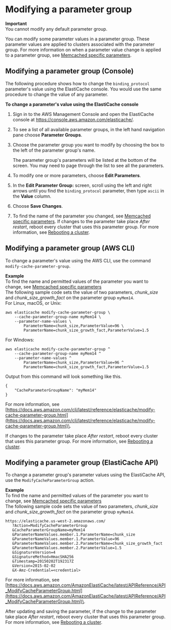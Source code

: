 # Modifying a parameter group<a name="ParameterGroups.Modifying"></a>

**Important**  
You cannot modify any default parameter group\.

You can modify some parameter values in a parameter group\. These parameter values are applied to clusters associated with the parameter group\. For more information on when a parameter value change is applied to a parameter group, see [Memcached specific parameters](ParameterGroups.Memcached.md)\.

## Modifying a parameter group \(Console\)<a name="ParameterGroups.Modifying.CON"></a>

The following procedure shows how to change the `binding_protocol` parameter's value using the ElastiCache console\. You would use the same procedure to change the value of any parameter\.

**To change a parameter's value using the ElastiCache console**

1. Sign in to the AWS Management Console and open the ElastiCache console at [ https://console\.aws\.amazon\.com/elasticache/](https://console.aws.amazon.com/elasticache/)\.

1. To see a list of all available parameter groups, in the left hand navigation pane choose **Parameter Groups**\.

1. Choose the parameter group you want to modify by choosing the box to the left of the parameter group's name\.

   The parameter group's parameters will be listed at the bottom of the screen\. You may need to page through the list to see all the parameters\.

1. To modify one or more parameters, choose **Edit Parameters**\.

1. In the **Edit Parameter Group:** screen, scroll using the left and right arrows until you find the `binding_protocol` parameter, then type `ascii` in the **Value** column\.

1. Choose **Save Changes**\.

1. To find the name of the parameter you changed, see [Memcached specific parameters](ParameterGroups.Memcached.md)\. If changes to the parameter take place *After restart*, reboot every cluster that uses this parameter group\. For more information, see [Rebooting a cluster](Clusters.Rebooting.md)\.



## Modifying a parameter group \(AWS CLI\)<a name="ParameterGroups.Modifying.CLI"></a>

To change a parameter's value using the AWS CLI, use the command `modify-cache-parameter-group`\.

**Example**  
To find the name and permitted values of the parameter you want to change, see [Memcached specific parameters](ParameterGroups.Memcached.md)  
The following sample code sets the value of two parameters, *chunk\_size* and *chunk\_size\_growth\_fact* on the parameter group `myMem14`\.  
For Linux, macOS, or Unix:  

```
aws elasticache modify-cache-parameter-group \
    --cache-parameter-group-name myMem14 \
    --parameter-name-values \
        ParameterName=chunk_size,ParameterValue=96 \
        ParameterName=chunk_size_growth_fact,ParameterValue=1.5
```
For Windows:  

```
aws elasticache modify-cache-parameter-group ^
    --cache-parameter-group-name myMem14 ^
    --parameter-name-values ^
        ParameterName=chunk_size,ParameterValue=96 ^
        ParameterName=chunk_size_growth_fact,ParameterValue=1.5
```
Output from this command will look something like this\.  

```
{
    "CacheParameterGroupName": "myMem14"
}
```

For more information, see [https://docs.aws.amazon.com/cli/latest/reference/elasticache/modify-cache-parameter-group.html](https://docs.aws.amazon.com/cli/latest/reference/elasticache/modify-cache-parameter-group.html)\.

If changes to the parameter take place *After restart*, reboot every cluster that uses this parameter group\. For more information, see [Rebooting a cluster](Clusters.Rebooting.md)\.

## Modifying a parameter group \(ElastiCache API\)<a name="ParameterGroups.Modifying.API"></a>

To change a parameter group's parameter values using the ElastiCache API, use the `ModifyCacheParameterGroup` action\.

**Example**  
To find the name and permitted values of the parameter you want to change, see [Memcached specific parameters](ParameterGroups.Memcached.md)  
The following sample code sets the value of two parameters, *chunk\_size* and *chunk\_size\_growth\_fact* on the parameter group `myMem14`\.  

```
https://elasticache.us-west-2.amazonaws.com/
   ?Action=ModifyCacheParameterGroup
   &CacheParameterGroupName=myMem14
   &ParameterNameValues.member.1.ParameterName=chunk_size
   &ParameterNameValues.member.1.ParameterValue=96
   &ParameterNameValues.member.2.ParameterName=chunk_size_growth_fact
   &ParameterNameValues.member.2.ParameterValue=1.5
   &SignatureVersion=4
   &SignatureMethod=HmacSHA256
   &Timestamp=20150202T192317Z
   &Version=2015-02-02
   &X-Amz-Credential=<credential>
```

For more information, see [https://docs.aws.amazon.com/AmazonElastiCache/latest/APIReference/API_ModifyCacheParameterGroup.html](https://docs.aws.amazon.com/AmazonElastiCache/latest/APIReference/API_ModifyCacheParameterGroup.html)\.

After updating and saving the parameter, if the change to the parameter take place *After restart*, reboot every cluster that uses this parameter group\. For more information, see [Rebooting a cluster](Clusters.Rebooting.md)\.